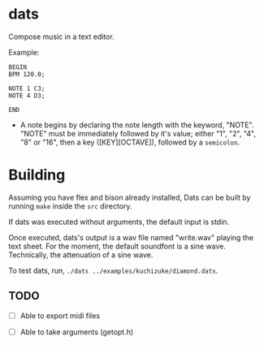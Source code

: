 # dats 
Compose music in a text editor.


Example: 
```
BEGIN
BPM 120.0;

NOTE 1 C3;
NOTE 4 D3;

END 
```
- A note begins by declaring the note length with the keyword,
"NOTE". "NOTE" must be immediately followed by it's value; either "1", "2",
"4", "8" or "16", then a key ([KEY][OCTAVE]), followed by a `semicolon`.


# Building 
Assuming you have flex and bison already installed, Dats can
be built by running `make` inside the `src` directory.

If dats was executed without arguments, the default input is stdin.

Once executed, dats's output is a wav file named "write.wav" playing
the text sheet.  For the moment, the default soundfont is a sine
wave. Technically, the attenuation of a sine wave.

To test dats, run, `./dats ../examples/kuchizuke/diamond.dats`.

## TODO
- [ ] Able to export midi files

- [ ] Able to take arguments (getopt.h)

